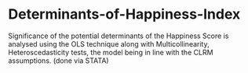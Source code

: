 # Determinants-of-Happiness-Index
Significance of the potential determinants of the Happiness Score is analysed using the OLS technique along with Multicollinearity, Heteroscedasticity tests, the model being in line with the CLRM assumptions. (done via STATA)

